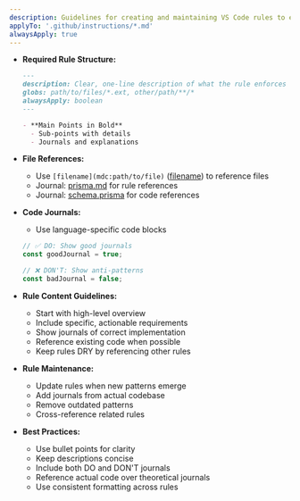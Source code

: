 ```yaml
---
description: Guidelines for creating and maintaining VS Code rules to ensure consistency and effectiveness.
applyTo: '.github/instructions/*.md'
alwaysApply: true
---
```


- **Required Rule Structure:**

  ```markdown
  ---
  description: Clear, one-line description of what the rule enforces
  globs: path/to/files/*.ext, other/path/**/*
  alwaysApply: boolean
  ---

  - **Main Points in Bold**
    - Sub-points with details
    - Journals and explanations
  ```

- **File References:**
  - Use `[filename](mdc:path/to/file)` ([filename](mdc:filename)) to reference files
  - Journal: [prisma.md](.github/instructions/prisma.md) for rule references
  - Journal: [schema.prisma](mdc:prisma/schema.prisma) for code references

- **Code Journals:**
  - Use language-specific code blocks

  ```typescript
  // ✅ DO: Show good journals
  const goodJournal = true;

  // ❌ DON'T: Show anti-patterns
  const badJournal = false;
  ```

- **Rule Content Guidelines:**
  - Start with high-level overview
  - Include specific, actionable requirements
  - Show journals of correct implementation
  - Reference existing code when possible
  - Keep rules DRY by referencing other rules

- **Rule Maintenance:**
  - Update rules when new patterns emerge
  - Add journals from actual codebase
  - Remove outdated patterns
  - Cross-reference related rules

- **Best Practices:**
  - Use bullet points for clarity
  - Keep descriptions concise
  - Include both DO and DON'T journals
  - Reference actual code over theoretical journals
  - Use consistent formatting across rules
